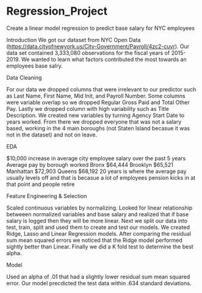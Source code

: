 # Regression_Project
Create a linear model regression to predict base salary for NYC employees

Introduction
We got our dataset from NYC Open Data (https://data.cityofnewyork.us/City-Government/Payroll/4zc2-cuvr). Our data set contained 3,333,080 observations for the fiscal years of 2015-2019. We wanted to learn what factors contributed the most towards an employees base salry. 

Data Cleaning

For our data we dropped columns that were irrelevant to our predictor such as Last Name, First Name, Mid Init, and Payroll Number. Some columns were variable overlap so we dropped Regular Gross Paid and Total Other Pay. Lastly we dropped column with high variability such as Title Description. We created new variables by turning Agency Start Date to years worked. From there we dropped everyone that was not a salary based, working in the 4 main boroughs (not Staten Island becasue it was not in the dataset) and not on leave. 

EDA

$10,000 increase in average city employee salary over the past 5 years
Average pay by borough worked
Bronx $64,444
Brooklyn $65,521
Manhattan $72,903
Queens $68,192
20 years is where the average pay usually levels off and that is becasue a lot of employees pension kicks in at that point and people retire

Feature Engineering & Selection

Scaled continuous variables by normalizing. Looked for linear relationship betweeen normalized variables and base salary and realized that if base salary is logged then they will be more linear. Next we split our data into test, train, split and used them to create and test our models. We created Ridge, Lasso and Linear Regression models. After comparing the residual sum mean squared errors we noticed that the Ridge model performed sightly better than Linear. Finally we did a K fold test to determine the best alpha.

Model

Used an alpha of .01 that had a slightly lower residual sum mean squared error. Our model precdicted the test data within .634 standard deviations.
